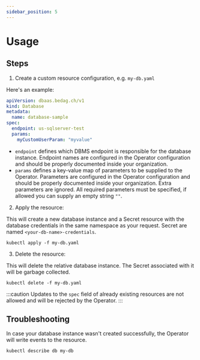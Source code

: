 ```yaml
---
sidebar_position: 5
---
```


# Usage

## Steps

1. Create a custom resource configuration, e.g. `my-db.yaml`

Here's an example:

```yaml
apiVersion: dbaas.bedag.ch/v1
kind: Database
metadata:
  name: database-sample  
spec:
  endpoint: us-sqlserver-test
  params:
    myCustomUserParam: "myvalue"
```
- `endpoint` defines which DBMS endpoint is responsible for the database instance. Endpoint names are configured in the Operator configuration and should be properly documented inside your organization.
- `params` defines a key-value map of parameters to be supplied to the Operator. Parameters are configured in the Operator configuration and should be properly documented inside your organization. 
  Extra parameters are ignored. All required parameters must be specified, if allowed you can supply an empty string `""`.

2. Apply the resource:

This will create a new database instance and a Secret resource with the database credentials in the same namespace as your request. 
Secret are named `<your-db-name>-credentials`.

```shell
kubectl apply -f my-db.yaml
```

3. Delete the resource:

This will delete the relative database instance. The Secret associated with it will be garbage collected.

```shell
kubectl delete -f my-db.yaml
```

:::caution
Updates to the `spec` field of already existing resources are not allowed and will be rejected by the Operator.
:::

## Troubleshooting

In case your database instance wasn't created successfully, the Operator will write events to the resource.

```shell
kubectl describe db my-db
```


